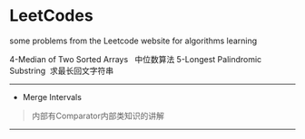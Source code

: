 # LeetCodes
some problems from the Leetcode website for algorithms learning

4-Median of Two Sorted Arrays   中位数算法
5-Longest Palindromic Substring  求最长回文字符串

---
* Merge Intervals
> 内部有Comparator内部类知识的讲解

---

